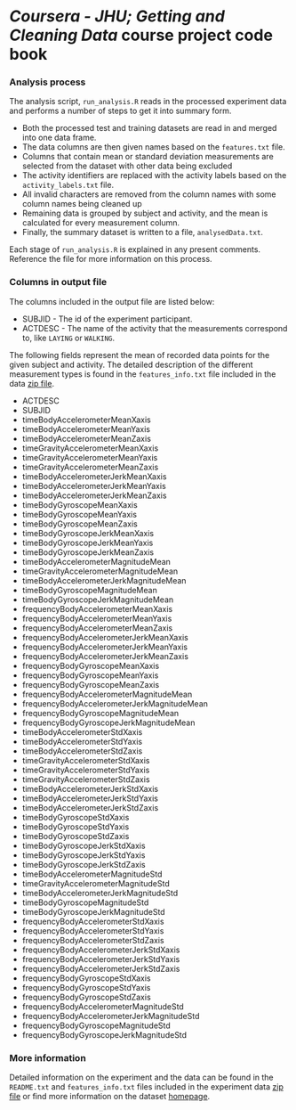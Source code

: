 # *Coursera - JHU; Getting and Cleaning Data* course project code book

### Analysis process
The analysis script, `run_analysis.R` reads in the processed experiment data and performs a number of steps to get it into summary form.
 - Both the processed test and training datasets are read in and merged into one data frame.
 - The data columns are then given names based on the `features.txt` file.
 - Columns that contain mean or standard deviation measurements are selected from the dataset with other data being excluded
 - The activity identifiers are replaced with the activity labels based on the `activity_labels.txt` file.
 - All invalid characters are removed from the column names with some column names being cleaned up
 - Remaining data is grouped by subject and activity, and the mean is calculated for every measurement column.
 - Finally, the summary dataset is written to a file, `analysedData.txt`.

Each stage of `run_analysis.R` is explained in any present comments. Reference the file for more information on this process.

### Columns in output file
The columns included in the output file are listed below:
  - SUBJID - The id of the experiment participant.
  - ACTDESC - The name of the activity that the measurements correspond to, like `LAYING` or `WALKING`.

The following fields represent the mean of recorded data points for the given subject and activity. 
The detailed description of the different measurement types is found in the `features_info.txt` file included in the data [zip file](https://d396qusza40orc.cloudfront.net/getdata%2Fprojectfiles%2FUCI%20HAR%20Dataset.zip).

- ACTDESC
- SUBJID 
- timeBodyAccelerometerMeanXaxis
- timeBodyAccelerometerMeanYaxis
- timeBodyAccelerometerMeanZaxis
- timeGravityAccelerometerMeanXaxis
- timeGravityAccelerometerMeanYaxis
- timeGravityAccelerometerMeanZaxis
- timeBodyAccelerometerJerkMeanXaxis
- timeBodyAccelerometerJerkMeanYaxis
- timeBodyAccelerometerJerkMeanZaxis
- timeBodyGyroscopeMeanXaxis
- timeBodyGyroscopeMeanYaxis
- timeBodyGyroscopeMeanZaxis
- timeBodyGyroscopeJerkMeanXaxis
- timeBodyGyroscopeJerkMeanYaxis
- timeBodyGyroscopeJerkMeanZaxis
- timeBodyAccelerometerMagnitudeMean
- timeGravityAccelerometerMagnitudeMean
- timeBodyAccelerometerJerkMagnitudeMean
- timeBodyGyroscopeMagnitudeMean
- timeBodyGyroscopeJerkMagnitudeMean
- frequencyBodyAccelerometerMeanXaxis
- frequencyBodyAccelerometerMeanYaxis
- frequencyBodyAccelerometerMeanZaxis 
- frequencyBodyAccelerometerJerkMeanXaxis
- frequencyBodyAccelerometerJerkMeanYaxis 
- frequencyBodyAccelerometerJerkMeanZaxis
- frequencyBodyGyroscopeMeanXaxis
- frequencyBodyGyroscopeMeanYaxis
- frequencyBodyGyroscopeMeanZaxis
- frequencyBodyAccelerometerMagnitudeMean
- frequencyBodyAccelerometerJerkMagnitudeMean
- frequencyBodyGyroscopeMagnitudeMean
- frequencyBodyGyroscopeJerkMagnitudeMean 
- timeBodyAccelerometerStdXaxis
- timeBodyAccelerometerStdYaxis 
- timeBodyAccelerometerStdZaxis
- timeGravityAccelerometerStdXaxis
- timeGravityAccelerometerStdYaxis 
- timeGravityAccelerometerStdZaxis 
- timeBodyAccelerometerJerkStdXaxis 
- timeBodyAccelerometerJerkStdYaxis 
- timeBodyAccelerometerJerkStdZaxis
- timeBodyGyroscopeStdXaxis 
- timeBodyGyroscopeStdYaxis
- timeBodyGyroscopeStdZaxis 
- timeBodyGyroscopeJerkStdXaxis 
- timeBodyGyroscopeJerkStdYaxis 
- timeBodyGyroscopeJerkStdZaxis 
- timeBodyAccelerometerMagnitudeStd 
- timeGravityAccelerometerMagnitudeStd 
- timeBodyAccelerometerJerkMagnitudeStd 
- timeBodyGyroscopeMagnitudeStd 
- timeBodyGyroscopeJerkMagnitudeStd 
- frequencyBodyAccelerometerStdXaxis 
- frequencyBodyAccelerometerStdYaxis 
- frequencyBodyAccelerometerStdZaxis 
- frequencyBodyAccelerometerJerkStdXaxis 
- frequencyBodyAccelerometerJerkStdYaxis
- frequencyBodyAccelerometerJerkStdZaxis
- frequencyBodyGyroscopeStdXaxis
- frequencyBodyGyroscopeStdYaxis
- frequencyBodyGyroscopeStdZaxis 
- frequencyBodyAccelerometerMagnitudeStd 
- frequencyBodyAccelerometerJerkMagnitudeStd 
- frequencyBodyGyroscopeMagnitudeStd
- frequencyBodyGyroscopeJerkMagnitudeStd

### More information
Detailed information on the experiment and the data can be found in the `README.txt` and `features_info.txt` files included in the experiment data [zip file](https://d396qusza40orc.cloudfront.net/getdata%2Fprojectfiles%2FUCI%20HAR%20Dataset.zip) or find more information on the dataset [homepage](http://archive.ics.uci.edu/ml/datasets/Human+Activity+Recognition+Using+Smartphones).


